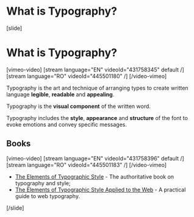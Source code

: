 # What is Typography?

[slide]
# What is Typography?

[vimeo-video]
[stream language="EN" videoId="431758345" default /]
[stream language="RO" videoId="445501180" /]
[/video-vimeo]

Typography is the art and technique of arranging types to create written language **legible**, **readable** and **appealing**.

Typography is the **visual component** of the written word.

Typography includes the **style**, **appearance** and **structure** of the font to evoke emotions and convey specific messages.

## Books

[vimeo-video]
[stream language="EN" videoId="431758396" default /]
[stream language="RO" videoId="445501183" /]
[/video-vimeo]

* [The Elements of Typographic Style](https://en.wikipedia.org/wiki/The_Elements_of_Typographic_Style) - The authoritative book on typography and style;
* [The Elements of Typographic Style Applied to the Web](http://webtypography.net/) - A practical guide to web typography.

[/slide]
